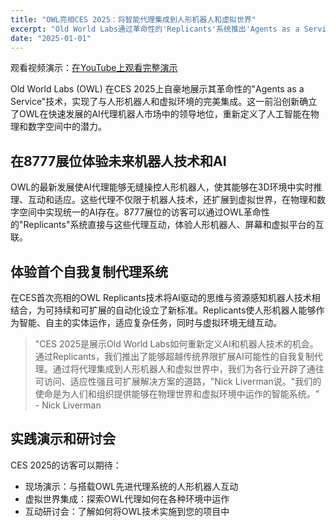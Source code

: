 ```yaml
---
title: "OWL亮相CES 2025：将智能代理集成到人形机器人和虚拟世界"
excerpt: "Old World Labs通过革命性的'Replicants'系统推出'Agents as a Service'技术，将AI代理无缝集成到人形机器人和虚拟环境中。"
date: "2025-01-01"
---
```


观看视频演示：[在YouTube上观看完整演示](https://www.youtube.com/watch?v=ZhVvgT2jy4c)

Old World Labs (OWL) 在CES 2025上自豪地展示其革命性的"Agents as a Service"技术，实现了与人形机器人和虚拟环境的完美集成。这一前沿创新确立了OWL在快速发展的AI代理机器人市场中的领导地位，重新定义了人工智能在物理和数字空间中的潜力。

## 在8777展位体验未来机器人技术和AI

OWL的最新发展使AI代理能够无缝操控人形机器人，使其能够在3D环境中实时推理、互动和适应。这些代理不仅限于机器人技术，还扩展到虚拟世界，在物理和数字空间中实现统一的AI存在。8777展位的访客可以通过OWL革命性的"Replicants"系统直接与这些代理互动，体验人形机器人、屏幕和虚拟平台的互联。

## 体验首个自我复制代理系统

在CES首次亮相的OWL Replicants技术将AI驱动的思维与资源感知机器人技术相结合，为可持续和可扩展的自动化设立了新标准。Replicants使人形机器人能够作为智能、自主的实体运作，适应复杂任务，同时与虚拟环境无缝互动。

> "CES 2025是展示Old World Labs如何重新定义AI和机器人技术的机会。通过Replicants，我们推出了能够超越传统界限扩展AI可能性的自我复制代理。通过将代理集成到人形机器人和虚拟世界中，我们为各行业开辟了通往可访问、适应性强且可扩展解决方案的道路，"Nick Liverman说。"我们的使命是为人们和组织提供能够在物理世界和虚拟环境中运作的智能系统。" - Nick Liverman

## 实践演示和研讨会

CES 2025的访客可以期待：

- 现场演示：与搭载OWL先进代理系统的人形机器人互动
- 虚拟世界集成：探索OWL代理如何在各种环境中运作
- 互动研讨会：了解如何将OWL技术实施到您的项目中
